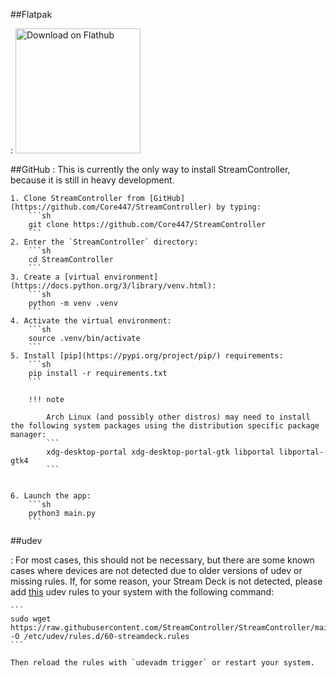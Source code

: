 ##Flatpak

: <a href='https://flathub.org/apps/details/com.core447.StreamController'><img width='200px' alt='Download on Flathub' src='https://flathub.org/assets/badges/flathub-badge-en.png'/></a>

##GitHub
: This is currently the only way to install StreamController, because it is still in heavy development.

    1. Clone StreamController from [GitHub](https://github.com/Core447/StreamController) by typing:
        ```sh
        git clone https://github.com/Core447/StreamController
        ```
    2. Enter the `StreamController` directory:
        ```sh
        cd StreamController
        ```
    3. Create a [virtual environment](https://docs.python.org/3/library/venv.html):
        ```sh
        python -m venv .venv
        ```
    4. Activate the virtual environment:
        ```sh
        source .venv/bin/activate
        ```
    5. Install [pip](https://pypi.org/project/pip/) requirements:
        ```sh
        pip install -r requirements.txt
        ```

        !!! note

            Arch Linux (and possibly other distros) may need to install the following system packages using the distribution specific package manager:    
            ```
            xdg-desktop-portal xdg-desktop-portal-gtk libportal libportal-gtk4
            ```
        

    6. Launch the app:
        ```sh
        python3 main.py
        ```

##udev

: For most cases, this should not be necessary, but there are some known cases where devices are not detected due to older versions of udev or missing rules. If, for some reason, your Stream Deck is not detected, please add [this](https://raw.githubusercontent.com/StreamController/StreamController/main/udev.rules) udev rules to your system with the following command:

    ```
    sudo wget https://raw.githubusercontent.com/StreamController/StreamController/main/udev.rules -O /etc/udev/rules.d/60-streamdeck.rules
    ```

    Then reload the rules with `udevadm trigger` or restart your system. 
